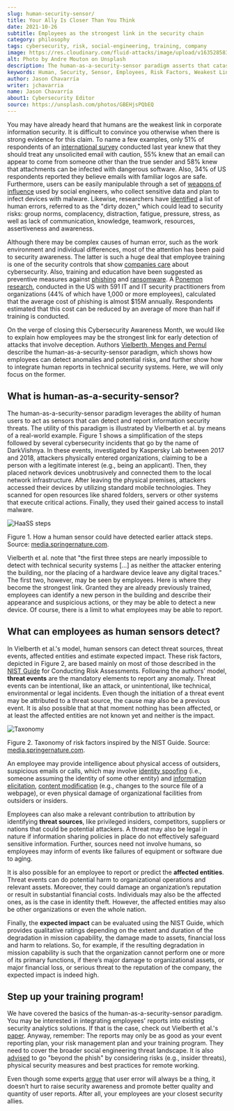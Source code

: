 ```yaml
---
slug: human-security-sensor/
title: Your Ally Is Closer Than You Think
date: 2021-10-26
subtitle: Employees as the strongest link in the security chain
category: philosophy
tags: cybersecurity, risk, social-engineering, training, company
image: https://res.cloudinary.com/fluid-attacks/image/upload/v1635285831/blog/human-security-sensor/cover_haass.webp
alt: Photo by Andre Mouton on Unsplash
description: The human-as-a-security-sensor paradigm asserts that catastrophe can be prevented if employees are trained to report threat events promptly. Learn more here.
keywords: Human, Security, Sensor, Employees, Risk Factors, Weakest Link, Reporting, Ethical Hacking, Pentesting
author: Jason Chavarría
writer: jchavarria
name: Jason Chavarría
about1: Cybersecurity Editor
source: https://unsplash.com/photos/GBEHjsPQbEQ
---
```


You may have already heard that humans are the weakest link in corporate
information security. It is difficult to convince you otherwise when
there is strong evidence for this claim. To name a few examples, only
51% of respondents of an [international
survey](https://www.proofpoint.com/sites/default/files/threat-reports/pfpt-us-tr-state-of-the-phish-2021.pdf)
conducted last year knew that they should treat any unsolicited email
with caution, 55% knew that an email can appear to come from someone
other than the true sender and 58% knew that attachments can be infected
with dangerous software. Also, 34% of US respondents reported they
believe emails with familiar logos are safe. Furthermore, users can be
easily manipulable through a set of [weapons of
influence](../social-engineering/) used by social engineers, who collect
sensitive data and plan to infect devices with malware. Likewise,
researchers have
[identified](https://web.archive.org/web/20170224152147/https://www.faa.gov/about/initiatives/maintenance_hf/library/documents/media/human_factors_maintenance/human_error_in_aviation_maintenance.pdf)
a list of human errors, referred to as the "dirty dozen," which could
lead to security risks: group norms, complacency, distraction, fatigue,
pressure, stress, as well as lack of communication, knowledge, teamwork,
resources, assertiveness and awareness.

Although there may be complex causes of human error, such as the work
environment and individual differences, most of the attention has been
paid to security awareness. The latter is such a huge deal that employee
training is one of the security controls that show [companies
care](https://www.gartner.com/en/articles/4-metrics-that-prove-your-cybersecurity-program-works)
about cybersecurity. Also, training and education have been suggested as
preventive measures against
[phishing](https://www.proofpoint.com/sites/default/files/threat-reports/pfpt-us-tr-state-of-the-phish-2021.pdf)
and
[ransomware](https://www.proofpoint.com/sites/default/files/e-books/pfpt-us-eb-2021-ransomware-survival-guide.pdf).
A [Ponemon
research](https://www.proofpoint.com/sites/default/files/analyst-reports/pfpt-us-ar-ponemon-2021-cost-of-phishing-study.pdf),
conducted in the US with 591 IT and IT security practitioners from
organizations (44% of which have 1,000 or more employees), calculated
that the average cost of phishing is almost $15M annually. Respondents
estimated that this cost can be reduced by an average of more than half
if training is conducted.

On the verge of closing this Cybersecurity Awareness Month, we would
like to explain how employees may be the strongest link for early
detection of attacks that involve deception. Authors [Vielberth, Menges
and
Pernul](https://cybersecurity.springeropen.com/articles/10.1186/s42400-019-0040-0)
describe the human-as-a-security-sensor paradigm, which shows how
employees can detect anomalies and potential risks, and further show how
to integrate human reports in technical security systems. Here, we will
only focus on the former.

## What is human-as-a-security-sensor?

The human-as-a-security-sensor paradigm leverages the ability of human
users to act as sensors that can detect and report information security
threats. The utility of this paradigm is illustrated by Vielberth et al.
by means of a real-world example. Figure 1 shows a simplification of the
steps followed by several cybersecurity incidents that go by the name of
DarkVishnya. In these events, investigated by Kaspersky Lab between 2017
and 2018, attackers physically entered organizations, claiming to be a
person with a legitimate interest (e.g., being an applicant). Then, they
placed network devices unobtrusively and connected them to the local
network infrastructure. After leaving the physical premises, attackers
accessed their devices by utilizing standard mobile technologies. They
scanned for open resources like shared folders, servers or other systems
that execute critical actions. Finally, they used their gained access to
install malware.

<div class="imgblock">

![HaaSS steps](https://res.cloudinary.com/fluid-attacks/image/upload/v1635290618/blog/human-security-sensor/haass-figure-1.webp)

<div class="title">

Figure 1. How a human sensor could have detected earlier attack steps. Source: [media.springernature.com](https://media.springernature.com/full/springer-static/image/art%3A10.1186%2Fs42400-019-0040-0/MediaObjects/42400_2019_40_Fig1_HTML.png?as=webp).

</div>

</div>

Vielberth et al. note that "the first three steps are nearly impossible
to detect with technical security systems \[…​\] as neither the attacker
entering the building, nor the placing of a hardware device leave any
digital traces." The first two, however, may be seen by employees. Here
is where they become the strongest link. Granted they are already
previously trained, employees can identify a new person in the building
and describe their appearance and suspicious actions, or they may be
able to detect a new device. Of course, there is a limit to what
employees may be able to report.

<cta-banner
  buttontxt="Read more"
  link="/solutions/security-testing/"
  title="Get started with Fluid Attacks' Security Testing solution right now"
/>

## What can employees as human sensors detect?

In Vielberth et al.'s model, human sensors can detect threat sources,
threat events, affected entities and estimate expected impact. These
risk factors, depicted in Figure 2, are based mainly on most of those
described in the [NIST
Guide](https://nvlpubs.nist.gov/nistpubs/legacy/sp/nistspecialpublication800-30r1.pdf)
for Conducting Risk Assessments. Following the authors' model, **threat
events** are the mandatory elements to report any anomaly. Threat events
can be intentional, like an attack, or unintentional, like technical,
environmental or legal incidents. Even though the initiation of a threat
event may be attributed to a threat source, the cause may also be a
previous event. It is also possible that at that moment nothing has been
affected, or at least the affected entities are not known yet and
neither is the impact.

<div class="imgblock">

![Taxonomy](https://res.cloudinary.com/fluid-attacks/image/upload/v1635290618/blog/human-security-sensor/haass-figure-2.webp)

<div class="title">

Figure 2. Taxonomy of risk factors inspired by the NIST Guide. Source: [media.springernature.com](https://media.springernature.com/full/springer-static/image/art%3A10.1186%2Fs42400-019-0040-0/MediaObjects/42400_2019_40_Fig3_HTML.png?as=webp).

</div>

</div>

An employee may provide intelligence about physical access of outsiders,
suspicious emails or calls, which may involve [identity
spoofing](https://capec.mitre.org/data/definitions/151.html) (i.e.,
someone assuming the identity of some other entity) and [information
elicitation](https://capec.mitre.org/data/definitions/410.html),
[content
modification](https://capec.mitre.org/data/definitions/148.html) (e.g.,
changes to the source file of a webpage), or even physical damage of
organizational facilities from outsiders or insiders.

Employees can also make a relevant contribution to attribution by
identifying **threat sources**, like privileged insiders, competitors,
suppliers or nations that could be potential attackers. A threat may
also be legal in nature if information sharing policies in place do not
effectively safeguard sensitive information. Further, sources need not
involve humans, so employees may inform of events like failures of
equipment or software due to aging.

It is also possible for an employee to report or predict the **affected
entities**. Threat events can do potential harm to organizational
operations and relevant assets. Moreover, they could damage an
organization’s reputation or result in substantial financial costs.
Individuals may also be the affected ones, as is the case in identity
theft. However, the affected entities may also be other organizations or
even the whole nation.

Finally, the **expected impact** can be evaluated using the NIST Guide,
which provides qualitative ratings depending on the extent and duration
of the degradation in mission capability, the damage made to assets,
financial loss and harm to relations. So, for example, if the resulting
degradation in mission capability is such that the organization cannot
perform one or more of its primary functions, if there’s major damage to
organizational assets, or major financial loss, or serious threat to the
reputation of the company, the expected impact is indeed high.

## Step up your training program!

We have covered the basics of the human-as-a-security-sensor paradigm.
You may be interested in integrating employees' reports into existing
security analytics solutions. If that is the case, check out Vielberth
et al.'s
[paper](https://cybersecurity.springeropen.com/articles/10.1186/s42400-019-0040-0).
Anyway, remember: The reports may only be as good as your event
reporting plan, your risk management plan and your training program.
They need to cover the broader social engineering threat landscape. It
is also
[advised](https://www.proofpoint.com/sites/default/files/threat-reports/pfpt-us-tr-state-of-the-phish-2021.pdf)
to go "beyond the phish" by considering risks (e.g., insider threats),
physical security measures and best practices for remote working.

Even though some experts
[argue](https://threatpost.com/cybersecurity-failing-ransomware/175637/)
that user error will always be a thing, it doesn’t hurt to raise
security awareness and promote better quality and quantity of user
reports. After all, your employees are your closest security allies.
